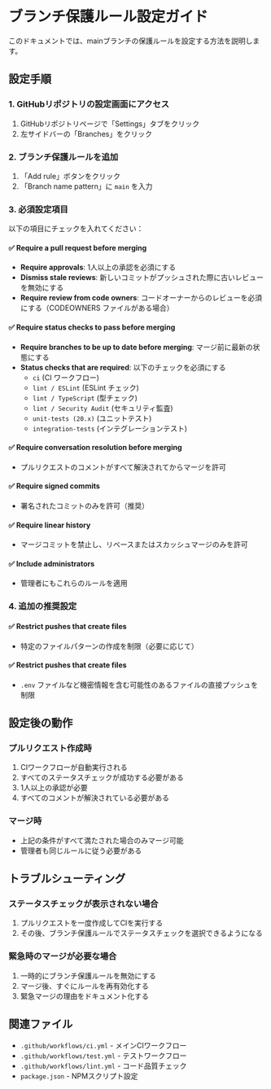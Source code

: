 # ブランチ保護ルール設定ガイド

このドキュメントでは、mainブランチの保護ルールを設定する方法を説明します。

## 設定手順

### 1. GitHubリポジトリの設定画面にアクセス

1. GitHubリポジトリページで「Settings」タブをクリック
2. 左サイドバーの「Branches」をクリック

### 2. ブランチ保護ルールを追加

1. 「Add rule」ボタンをクリック
2. 「Branch name pattern」に `main` を入力

### 3. 必須設定項目

以下の項目にチェックを入れてください：

#### ✅ Require a pull request before merging
- **Require approvals**: 1人以上の承認を必須にする
- **Dismiss stale reviews**: 新しいコミットがプッシュされた際に古いレビューを無効にする
- **Require review from code owners**: コードオーナーからのレビューを必須にする（CODEOWNERS ファイルがある場合）

#### ✅ Require status checks to pass before merging
- **Require branches to be up to date before merging**: マージ前に最新の状態にする
- **Status checks that are required**: 以下のチェックを必須にする
  - `ci` (CI ワークフロー)
  - `lint / ESLint` (ESLint チェック)
  - `lint / TypeScript` (型チェック)
  - `lint / Security Audit` (セキュリティ監査)
  - `unit-tests (20.x)` (ユニットテスト)
  - `integration-tests` (インテグレーションテスト)

#### ✅ Require conversation resolution before merging
- プルリクエストのコメントがすべて解決されてからマージを許可

#### ✅ Require signed commits
- 署名されたコミットのみを許可（推奨）

#### ✅ Require linear history
- マージコミットを禁止し、リベースまたはスカッシュマージのみを許可

#### ✅ Include administrators
- 管理者にもこれらのルールを適用

### 4. 追加の推奨設定

#### ✅ Restrict pushes that create files
- 特定のファイルパターンの作成を制限（必要に応じて）

#### ✅ Restrict pushes that create files
- `.env` ファイルなど機密情報を含む可能性のあるファイルの直接プッシュを制限

## 設定後の動作

### プルリクエスト作成時
1. CIワークフローが自動実行される
2. すべてのステータスチェックが成功する必要がある
3. 1人以上の承認が必要
4. すべてのコメントが解決されている必要がある

### マージ時
- 上記の条件がすべて満たされた場合のみマージ可能
- 管理者も同じルールに従う必要がある

## トラブルシューティング

### ステータスチェックが表示されない場合
1. プルリクエストを一度作成してCIを実行する
2. その後、ブランチ保護ルールでステータスチェックを選択できるようになる

### 緊急時のマージが必要な場合
1. 一時的にブランチ保護ルールを無効にする
2. マージ後、すぐにルールを再有効化する
3. 緊急マージの理由をドキュメント化する

## 関連ファイル

- `.github/workflows/ci.yml` - メインCIワークフロー
- `.github/workflows/test.yml` - テストワークフロー
- `.github/workflows/lint.yml` - コード品質チェック
- `package.json` - NPMスクリプト設定